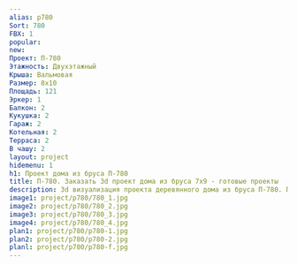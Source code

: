 ```yaml
---
alias: p780
Sort: 780
FBX: 1
popular: 
new: 
Проект: П-780
Этажность: Двухэтажный
Крыша: Вальмовая
Размер: 8х10
Площадь: 121
Эркер: 1
Балкон: 2
Кукушка: 2
Гараж: 2
Котельная: 2
Терраса: 2
В чашу: 2
layout: project
hidemenu: 1
h1: Проект дома из бруса П-780
title: П-780. Заказать 3d проект дома из бруса 7х9 - готовые проекты
description: 3d визуализация проекта деревянного дома из бруса П-780. Площадь 121 м2, размер 7х9. Вы можете внести любые изменения в проект.
image1: project/p780/780_1.jpg
image2: project/p780/780_2.jpg
image3: project/p780/780_3.jpg
image4: project/p780/780_4.jpg
plan1: project/p780/p780-1.jpg
plan2: project/p780/p780-2.jpg
planl: project/p780/p780-f.jpg
---
```

